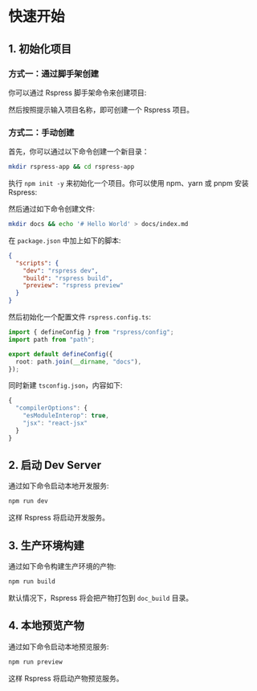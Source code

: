 # 快速开始

## 1. 初始化项目

### 方式一：通过脚手架创建

你可以通过 Rspress 脚手架命令来创建项目:

然后按照提示输入项目名称，即可创建一个 Rspress 项目。

### 方式二：手动创建

首先，你可以通过以下命令创建一个新目录：

```bash
mkdir rspress-app && cd rspress-app
```

执行 `npm init -y` 来初始化一个项目。你可以使用 npm、yarn 或 pnpm 安装 Rspress:

然后通过如下命令创建文件:

```bash
mkdir docs && echo '# Hello World' > docs/index.md
```

在 `package.json` 中加上如下的脚本:

```json
{
  "scripts": {
    "dev": "rspress dev",
    "build": "rspress build",
    "preview": "rspress preview"
  }
}
```

然后初始化一个配置文件 `rspress.config.ts`:

```ts
import { defineConfig } from "rspress/config";
import path from "path";

export default defineConfig({
  root: path.join(__dirname, "docs"),
});
```

同时新建 `tsconfig.json`，内容如下:

```ts
{
  "compilerOptions": {
    "esModuleInterop": true,
    "jsx": "react-jsx"
  }
}
```

## 2. 启动 Dev Server

通过如下命令启动本地开发服务:

```bash
npm run dev
```

这样 Rspress 将启动开发服务。

## 3. 生产环境构建

通过如下命令构建生产环境的产物:

```bash
npm run build
```

默认情况下，Rspress 将会把产物打包到 `doc_build` 目录。

## 4. 本地预览产物

通过如下命令启动本地预览服务:

```bash
npm run preview
```

这样 Rspress 将启动产物预览服务。
